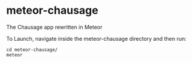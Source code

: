 meteor-chausage
===============

The Chausage app rewritten in Meteor

To Launch, navigate inside the meteor-chausage directory and then run:

```
cd meteor-chausage/
meteor

```